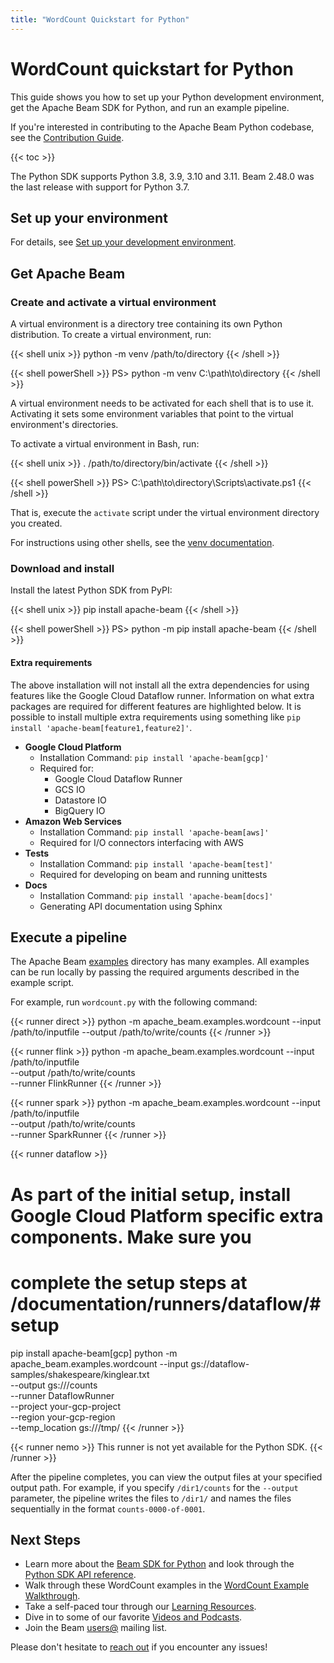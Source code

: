 ```yaml
---
title: "WordCount Quickstart for Python"
---
```

<!--
Licensed under the Apache License, Version 2.0 (the "License");
you may not use this file except in compliance with the License.
You may obtain a copy of the License at

http://www.apache.org/licenses/LICENSE-2.0

Unless required by applicable law or agreed to in writing, software
distributed under the License is distributed on an "AS IS" BASIS,
WITHOUT WARRANTIES OR CONDITIONS OF ANY KIND, either express or implied.
See the License for the specific language governing permissions and
limitations under the License.
-->

# WordCount quickstart for Python

This guide shows you how to set up your Python development environment, get the Apache Beam SDK for Python, and run an example pipeline.

If you're interested in contributing to the Apache Beam Python codebase, see the [Contribution Guide](/contribute).

{{< toc >}}

The Python SDK supports Python 3.8, 3.9, 3.10 and 3.11. Beam 2.48.0 was the last release with support for Python 3.7.

## Set up your environment

For details, see
[Set up your development environment](/get-started/quickstart/python#set-up-your-development-environment).

## Get Apache Beam

### Create and activate a virtual environment

A virtual environment is a directory tree containing its own Python distribution. To create a virtual environment, run:

{{< shell unix >}}
python -m venv /path/to/directory
{{< /shell >}}

{{< shell powerShell >}}
PS> python -m venv C:\path\to\directory
{{< /shell >}}

A virtual environment needs to be activated for each shell that is to use it.
Activating it sets some environment variables that point to the virtual
environment's directories.

To activate a virtual environment in Bash, run:

{{< shell unix >}}
. /path/to/directory/bin/activate
{{< /shell >}}

{{< shell powerShell >}}
PS> C:\path\to\directory\Scripts\activate.ps1
{{< /shell >}}

That is, execute the `activate` script under the virtual environment directory you created.

For instructions using other shells, see the [venv documentation](https://docs.python.org/3/library/venv.html).

### Download and install

Install the latest Python SDK from PyPI:

{{< shell unix >}}
pip install apache-beam
{{< /shell >}}

{{< shell powerShell >}}
PS> python -m pip install apache-beam
{{< /shell >}}

#### Extra requirements

The above installation will not install all the extra dependencies for using features like the Google Cloud Dataflow runner. Information on what extra packages are required for different features are highlighted below. It is possible to install multiple extra requirements using something like `pip install 'apache-beam[feature1,feature2]'`.

- **Google Cloud Platform**
  - Installation Command: `pip install 'apache-beam[gcp]'`
  - Required for:
    - Google Cloud Dataflow Runner
    - GCS IO
    - Datastore IO
    - BigQuery IO
- **Amazon Web Services**
  - Installation Command: `pip install 'apache-beam[aws]'`
  - Required for I/O connectors interfacing with AWS
- **Tests**
  - Installation Command: `pip install 'apache-beam[test]'`
  - Required for developing on beam and running unittests
- **Docs**
  - Installation Command: `pip install 'apache-beam[docs]'`
  - Generating API documentation using Sphinx

## Execute a pipeline

The Apache Beam [examples](https://github.com/apache/beam/tree/master/sdks/python/apache_beam/examples) directory has many examples. All examples can be run locally by passing the required arguments described in the example script.

For example, run `wordcount.py` with the following command:

{{< runner direct >}}
python -m apache_beam.examples.wordcount --input /path/to/inputfile --output /path/to/write/counts
{{< /runner >}}

{{< runner flink >}}
python -m apache_beam.examples.wordcount --input /path/to/inputfile \
                                         --output /path/to/write/counts \
                                         --runner FlinkRunner
{{< /runner >}}

{{< runner spark >}}
python -m apache_beam.examples.wordcount --input /path/to/inputfile \
                                         --output /path/to/write/counts \
                                         --runner SparkRunner
{{< /runner >}}

{{< runner dataflow >}}
# As part of the initial setup, install Google Cloud Platform specific extra components. Make sure you
# complete the setup steps at /documentation/runners/dataflow/#setup
pip install apache-beam[gcp]
python -m apache_beam.examples.wordcount --input gs://dataflow-samples/shakespeare/kinglear.txt \
                                         --output gs://<your-gcs-bucket>/counts \
                                         --runner DataflowRunner \
                                         --project your-gcp-project \
                                         --region your-gcp-region \
                                         --temp_location gs://<your-gcs-bucket>/tmp/
{{< /runner >}}

{{< runner nemo >}}
This runner is not yet available for the Python SDK.
{{< /runner >}}

After the pipeline completes, you can view the output files at your specified
output path. For example, if you specify `/dir1/counts` for the `--output`
parameter, the pipeline writes the files to `/dir1/` and names the files
sequentially in the format `counts-0000-of-0001`.

## Next Steps

* Learn more about the [Beam SDK for Python](/documentation/sdks/python/)
  and look through the [Python SDK API reference](https://beam.apache.org/releases/pydoc).
* Walk through these WordCount examples in the [WordCount Example Walkthrough](/get-started/wordcount-example).
* Take a self-paced tour through our [Learning Resources](/documentation/resources/learning-resources).
* Dive in to some of our favorite [Videos and Podcasts](/get-started/resources/videos-and-podcasts).
* Join the Beam [users@](/community/contact-us) mailing list.

Please don't hesitate to [reach out](/community/contact-us) if you encounter any issues!
